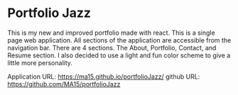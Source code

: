 # Portfolio Jazz

This is my new and improved portfolio made with react. This is a single page web application. All sections of the application are accessible from the navigation bar. There are 4 sections. The About, Portfolio, Contact, and Resume section. I also decided to use a light and fun color scheme to give a little more personality.

Application URL: https://ma15.github.io/portfolioJazz/
github URL: https://github.com/MA15/portfolioJazz
